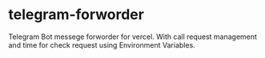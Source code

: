 # telegram-forworder
Telegram Bot messege forworder for vercel. With call request management and time for check request using Environment Variables.
